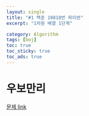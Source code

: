 ```yaml
---
layout: single
title: "#1 백준 10818번 파이썬"
excerpt: "1차원 배열 1단계"

category: Algorithm
tags: [boj]
toc: true
toc_sticky: true
toc_ads: true
---
```


# 우보만리  

[문제 link](https://www.acmicpc.net/problem/10818)

<script src="https://gist.github.com/hyeonchan523/f644d1ef347bb945dec906e9a143bac8.js"></script>